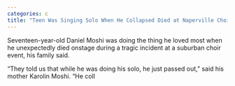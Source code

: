 ```yaml
---
categories: c
title: "Teen Was Singing Solo When He Collapsed Died at Naperville Choir Event Family Says"
---
```


Seventeen-year-old Daniel Moshi was doing the thing he loved most when he unexpectedly died onstage during a tragic incident at a suburban choir event, his family said. 



&#8220;They told us that while he was doing his solo, he just passed out,&#8221; said his mother Karolin Moshi. &#8220;He coll
